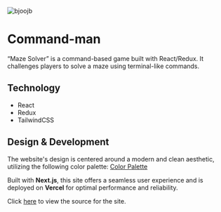 ![bjoojb](/assets/projects/command-man.png)

# Command-man

“Maze Solver” is a command-based game built with React/Redux. It challenges players to solve a maze using terminal-like commands.

## Technology

- React
- Redux
- TailwindCSS

## Design & Development

The website's design is centered around a modern and clean aesthetic, utilizing the following color palette: [Color Palette](https://coolors.co/0e0a1f-e3b505-63afbb-d3f3ee-f9f9f9)

Built with **Next.js**, this site offers a seamless user experience and is deployed on **Vercel** for optimal performance and reliability.

Click [here](https://github.com/MitraKumar/command-man) to view the source for the site.